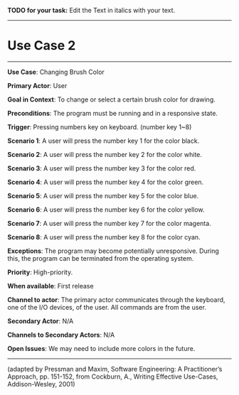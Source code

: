 **TODO for your task:** Edit the Text in italics with your text.

<hr>

# Use Case 2

<hr>

**Use Case**: Changing Brush Color

**Primary Actor**: User

**Goal in Context**: To change or select a certain brush color for drawing. 

**Preconditions**: The program must be running and in a responsive state.

**Trigger**: Pressing numbers key on keyboard. (number key 1~8)

**Scenario 1**: A user will press the number key 1 for the color black.

**Scenario 2**: A user will press the number key 2 for the color white.

**Scenario 3**: A user will press the number key 3 for the color red.

**Scenario 4**: A user will press the number key 4 for the color green.

**Scenario 5**: A user will press the number key 5 for the color blue.

**Scenario 6**: A user will press the number key 6 for the color yellow.

**Scenario 7**: A user will press the number key 7 for the color magenta.

**Scenario 8**: A user will press the number key 8 for the color cyan.

**Exceptions**: The program may become potentially unresponsive. During this, the program can be terminated from the operating system.

**Priority**: High-priority.

**When available**: First release

**Channel to actor**: The primary actor communicates through the keyboard, one of the I/O devices, of the user. All commands are from the user.

**Secondary Actor**: N/A

**Channels to Secondary Actors**: N/A

**Open Issues**: We may need to include more colors in the future.

<hr>



(adapted by Pressman and Maxim, Software Engineering: A Practitioner’s Approach, pp. 151-152, from Cockburn,
A., Writing Effective Use-Cases, Addison-Wesley, 2001)
